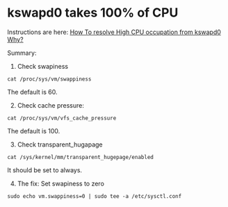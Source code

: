 # kswapd0 takes 100% of CPU

Instructions are here: [How To resolve High CPU occupation from kswapd0
Why?](http://kb.lc/01.how_to/kswapd0/)

Summary: 

1. Check swapiness

```
cat /proc/sys/vm/swappiness
```

The default is 60. 

2. Check cache pressure:

```
cat /proc/sys/vm/vfs_cache_pressure
```
The default is 100.

3. Check transparent_hugapage
```
cat /sys/kernel/mm/transparent_hugepage/enabled
```
It should be set to always.

4. The fix: Set swapiness to zero
```
sudo echo vm.swappiness=0 | sudo tee -a /etc/sysctl.conf
```


